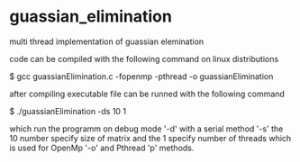 guassian_elimination
====================

multi thread implementation of guassian elemination

code can be compiled with the following command on linux distributions

$ gcc guassianElimination.c -fopenmp -pthread -o guassianElimination

after compiling executable file can be runned with the following command

$ ./guassianElimination -ds 10 1

which run the programm on debug mode '-d' with a serial method '-s'
the 10 number specify size of matrix and the 1 specify number of threads which is used for OpenMp '-o' and Pthread 'p' methods.


